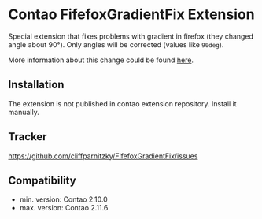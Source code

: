 Contao FifefoxGradientFix Extension
===================================

Special extension that fixes problems with gradient in firefox (they changed angle about 90°).
Only angles will be corrected (values like `90deg`).

More information about this change could be found [here](http://www.peterkroener.de/aenderungen-in-der-neuen-css3-farbverlauf-syntax-ohne-vendor-prefix).


Installation
------------

The extension is not published in contao extension repository.
Install it manually.


Tracker
-------

https://github.com/cliffparnitzky/FifefoxGradientFix/issues


Compatibility
-------------

- min. version: Contao 2.10.0
- max. version: Contao 2.11.6